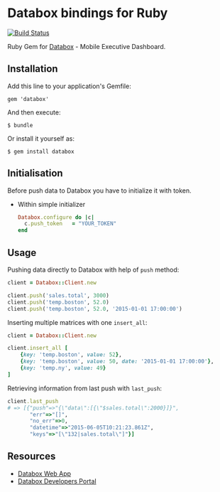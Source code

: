 # Databox bindings for Ruby

[![Build Status][travis-badge]][travis]

Ruby Gem for [Databox](http://databox.com/) - Mobile Executive Dashboard.

## Installation

Add this line to your application's Gemfile:

    gem 'databox'

And then execute:

    $ bundle

Or install it yourself as:

    $ gem install databox

## Initialisation

Before push data to Databox you have to initialize it with token.

- Within simple initializer

  ```ruby
  Databox.configure do |c|
    c.push_token   = "YOUR_TOKEN"
  end
  ```

## Usage 

Pushing data directly to Databox with help of `push` method:

```ruby
client = Databox::Client.new

client.push('sales.total', 3000)
client.push('temp.boston', 52.0)
client.push('temp.boston', 52.0, '2015-01-01 17:00:00')
```

Inserting multiple matrices with one `insert_all`:

```ruby
client = Databox::Client.new

client.insert_all [
    {key: 'temp.boston', value: 52},
    {key: 'temp.boston', value: 50, date: '2015-01-01 17:00:00'},
    {key: 'temp.ny', value: 49}
]
```

Retrieving information from last push with `last_push`:

```ruby
client.last_push
# => [{"push"=>"{\"data\":[{\"$sales.total\":2000}]}",
       "err"=>"[]",
       "no_err"=>0,
       "datetime"=>"2015-06-05T10:21:23.861Z",
       "keys"=>"[\"132|sales.total\"]"}]
```

## Resources

- [Databox Web App](https://app.databox.com/)
- [Databox Developers Portal](https://developers.databox.com/)


[travis-badge]: https://secure.travis-ci.org/databox/databox-ruby.png?branch=v2
[travis]: http://travis-ci.org/databox/databox-ruby
